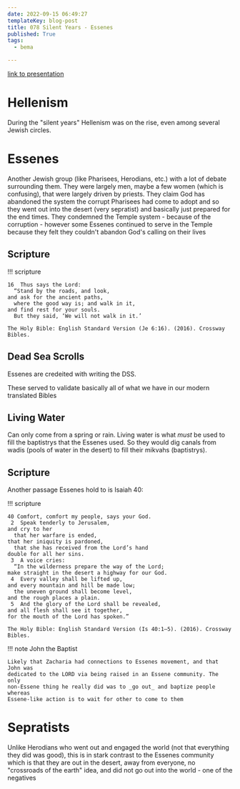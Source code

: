```yaml
---
date: 2022-09-15 06:49:27
templateKey: blog-post
title: 078 Silent Years - Essenes
published: True
tags:
  - bema

---
```


[link to presentation](https://bemadiscipleship.s3.us-east-2.amazonaws.com/BEMA+078+Silent+Years+Essenes-v2.pdf)

# Hellenism

During the "silent years" Hellenism was on the rise, even among several Jewish circles.

# Essenes

Another Jewish group (like Pharisees, Herodians, etc.) with a lot of debate
surrounding them. They were largely men, maybe a few women (which is
confusing), that were largely driven by priests. They claim God has abandoned
the system the corrupt Pharisees had come to adopt and so they went out into
the desert (very sepratist) and basically just prepared for the end times. They
condemned the Temple system - because of the corruption - however some Essenes
continued to serve in the Temple because they felt they couldn't abandon God's
calling on their lives

## Scripture

!!! scripture

    16  Thus says the Lord: 
      “Stand by the roads, and look, 
    and ask for the ancient paths, 
      where the good way is; and walk in it, 
    and find rest for your souls. 
      But they said, ‘We will not walk in it.’ 

    The Holy Bible: English Standard Version (Je 6:16). (2016). Crossway Bibles.

## Dead Sea Scrolls

Essenes are credeited with writing the DSS.

These served to validate basically all of what we have in our modern translated Bibles

## Living Water

Can only come from a spring or rain. Living water is what _must_ be used to
fill the baptistrys that the Essenes used. So they would dig canals from wadis
(pools of water in the desert) to fill their mikvahs (baptistrys).

## Scripture

Another passage Essenes hold to is Isaiah 40:

!!! scripture

    40 Comfort, comfort my people, says your God. 
     2  Speak tenderly to Jerusalem, 
    and cry to her 
      that her warfare is ended, 
    that her iniquity is pardoned, 
      that she has received from the Lord’s hand 
    double for all her sins. 
     3  A voice cries:﻿ 
      “In the wilderness prepare the way of the Lord; 
    make straight in the desert a highway for our God. 
     4  Every valley shall be lifted up, 
    and every mountain and hill be made low; 
      the uneven ground shall become level, 
    and the rough places a plain. 
     5  And the glory of the Lord shall be revealed, 
    and all flesh shall see it together, 
    for the mouth of the Lord has spoken.” 

    The Holy Bible: English Standard Version (Is 40:1–5). (2016). Crossway Bibles.


!!! note John the Baptist

    Likely that Zacharia had connections to Essenes movement, and that John was
    dedicated to the LORD via being raised in an Essene community. The only
    non-Essene thing he really did was to _go out_ and baptize people whereas
    Essene-like action is to wait for other to come to them

# Sepratists

Unlike Herodians who went out and engaged the world (not that everything they
did was good), this is in stark contrast to the Essenes community which is that
they are out in the desert, away from everyone, no "crossroads of the earth"
idea, and did not go out into the world - one of the negatives




